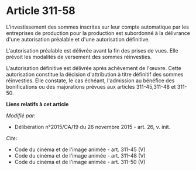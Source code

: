 # Article 311-58

L'investissement des sommes inscrites sur leur compte automatique par les entreprises de production pour la production est
subordonné à la délivrance d'une autorisation préalable et d'une autorisation définitive. 

L'autorisation préalable est délivrée avant la fin des prises de vues. Elle prévoit les modalités de versement des sommes
réinvesties. 

L'autorisation définitive est délivrée après achèvement de l'œuvre. Cette autorisation constitue la décision d'attribution à
titre définitif des sommes réinvesties. Elle constate, le cas échéant, l'admission au bénéfice des bonifications ou des
majorations prévues aux articles 311-45,311-48 et 311-50.

**Liens relatifs à cet article**

_Modifié par_:

  - Délibération n°2015/CA/19 du 26 novembre 2015 - art. 26, v. init.

_Cite_:

  - Code du cinéma et de l'image animée - art. 311-45 (V)
  - Code du cinéma et de l'image animée - art. 311-48 (V)
  - Code du cinéma et de l'image animée - art. 311-50 (V)
